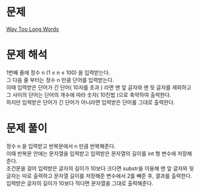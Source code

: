 # 문제
[Way Too Long Words](https://codeforces.com/problemset/problem/71/A)   
   
# 문제 해석
1번째 줄에 정수 n (1 ≤ n ≤ 100) 을 입력받는다.   
그 다음 줄 부터는 정수 n 만큼 단어를 입력받는다.   
이때 입력받은 단어가 긴 단어( 10자를 초과 ) 라면 맨 앞 글자와 맨 뒷 글자를 제외하고 그 사이의 단어는 단어의 개수에 따라 숫자( 10진법 )으로 축약하여 출력한다.   
하지만 입력받은 단어가 긴 단어가 아니라면 입력받은 단어를 그대로 출력한다.   
   
# 문제 풀이
정수 n 을 입력받고 반복문에서 n 만큼 반복해준다.   
이때 반복문 안에는 문자열을 입력받고 입력받은 문자열의 길이를 int 형 변수에 저장해준다.   
조건문을 걸어 입력받은 글자의 길이가 10보다 크다면 substr을 이용해 맨 앞 글자와 뒷 글자는 따로 출력하고 문자열 길이를 저장해준 변수에서 2를 빼준 후, 결과를 출력한다.   
입력받은 글자의 길이가 10보다 적다면 문자열을 그대로 출력해준다.   